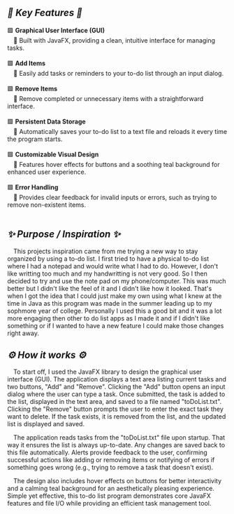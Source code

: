 <h2><em>💎 Key Features 💎</em></h2>
<div>
  🟩 <strong>Graphical User Interface (GUI)</strong><br>
  &emsp;🔸 Built with JavaFX, providing a clean, intuitive interface for managing tasks.<br><br>
</div>
<div>
  🟩 <strong>Add Items</strong><br>
  &emsp;🔸 Easily add tasks or reminders to your to-do list through an input dialog.<br><br>
</div>
<div>
  🟩 <strong>Remove Items</strong><br>
  &emsp;🔸 Remove completed or unnecessary items with a straightforward interface.<br><br>
</div>
<div>
  🟩 <strong>Persistent Data Storage</strong><br>
  &emsp;🔸 Automatically saves your to-do list to a text file and reloads it every time the program starts.<br><br>
</div>
<div>
  🟩 <strong>Customizable Visual Design</strong><br>
  &emsp;🔸 Features hover effects for buttons and a soothing teal background for enhanced user experience.<br><br>
</div>
<div>
  🟩 <strong>Error Handling</strong><br>
  &emsp;🔸 Provides clear feedback for invalid inputs or errors, such as trying to remove non-existent items.<br><br>
</div>

<h2><em></en>✨ Purpose / Inspiration ✨</em></h2>
&emsp;This projects inspiration came from me trying a new way to stay organized by using a to-do list. I first tried to have a physical to-do list where I had a notepad and would write what I had to do. However, I don't like writting too much and my handwritting is not very good. So I then decided to try and use the note pad on my phone/computer. This was much better but I didn't like the feel of it and I didn't like how it looked. That's when I got the idea that I could just make my own using what I knew at the time in Java as this program was made in the summer leading up to my sophmore year of college. Personally I used this a good bit and it was a lot more engaging then other to do list apps as I made it and if I didn't like something or if I wanted to have a new feature I could make those changes right away.

<h2><em>⚙️ How it works ⚙️</em></h2>

&emsp;To start off, I used the JavaFX library to design the graphical user interface (GUI). The application displays a text area listing current tasks and two buttons, "Add" and "Remove". Clicking the "Add" button opens an input dialog where the user can type a task. Once submitted, the task is added to the list, displayed in the text area, and saved to a file named "toDoList.txt". Clicking the "Remove" button prompts the user to enter the exact task they want to delete. If the task exists, it is removed from the list, and the updated list is displayed and saved.  

&emsp;The application reads tasks from the "toDoList.txt" file upon startup. That way it ensures the list is always up-to-date. Any changes are saved back to this file automatically. Alerts provide feedback to the user, confirming successful actions like adding or removing items or notifying of errors if something goes wrong (e.g., trying to remove a task that doesn't exist).  

&emsp;The design also includes hover effects on buttons for better interactivity and a calming teal background for an aesthetically pleasing experience. Simple yet effective, this to-do list program demonstrates core JavaFX features and file I/O while providing an efficient task management tool.
